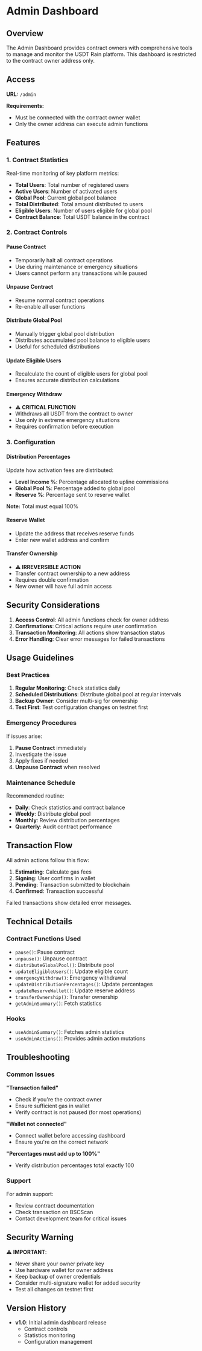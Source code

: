 # Admin Dashboard

## Overview

The Admin Dashboard provides contract owners with comprehensive tools to manage and monitor the USDT Rain platform. This dashboard is restricted to the contract owner address only.

## Access

**URL:** `/admin`

**Requirements:**
- Must be connected with the contract owner wallet
- Only the owner address can execute admin functions

## Features

### 1. Contract Statistics

Real-time monitoring of key platform metrics:

- **Total Users**: Total number of registered users
- **Active Users**: Number of activated users
- **Global Pool**: Current global pool balance
- **Total Distributed**: Total amount distributed to users
- **Eligible Users**: Number of users eligible for global pool
- **Contract Balance**: Total USDT balance in the contract

### 2. Contract Controls

#### Pause Contract
- Temporarily halt all contract operations
- Use during maintenance or emergency situations
- Users cannot perform any transactions while paused

#### Unpause Contract
- Resume normal contract operations
- Re-enable all user functions

#### Distribute Global Pool
- Manually trigger global pool distribution
- Distributes accumulated pool balance to eligible users
- Useful for scheduled distributions

#### Update Eligible Users
- Recalculate the count of eligible users for global pool
- Ensures accurate distribution calculations

#### Emergency Withdraw
- **⚠️ CRITICAL FUNCTION**
- Withdraws all USDT from the contract to owner
- Use only in extreme emergency situations
- Requires confirmation before execution

### 3. Configuration

#### Distribution Percentages
Update how activation fees are distributed:
- **Level Income %**: Percentage allocated to upline commissions
- **Global Pool %**: Percentage added to global pool
- **Reserve %**: Percentage sent to reserve wallet

**Note:** Total must equal 100%

#### Reserve Wallet
- Update the address that receives reserve funds
- Enter new wallet address and confirm

#### Transfer Ownership
- **⚠️ IRREVERSIBLE ACTION**
- Transfer contract ownership to a new address
- Requires double confirmation
- New owner will have full admin access

## Security Considerations

1. **Access Control**: All admin functions check for owner address
2. **Confirmations**: Critical actions require user confirmation
3. **Transaction Monitoring**: All actions show transaction status
4. **Error Handling**: Clear error messages for failed transactions

## Usage Guidelines

### Best Practices

1. **Regular Monitoring**: Check statistics daily
2. **Scheduled Distributions**: Distribute global pool at regular intervals
3. **Backup Owner**: Consider multi-sig for ownership
4. **Test First**: Test configuration changes on testnet first

### Emergency Procedures

If issues arise:

1. **Pause Contract** immediately
2. Investigate the issue
3. Apply fixes if needed
4. **Unpause Contract** when resolved

### Maintenance Schedule

Recommended routine:
- **Daily**: Check statistics and contract balance
- **Weekly**: Distribute global pool
- **Monthly**: Review distribution percentages
- **Quarterly**: Audit contract performance

## Transaction Flow

All admin actions follow this flow:

1. **Estimating**: Calculate gas fees
2. **Signing**: User confirms in wallet
3. **Pending**: Transaction submitted to blockchain
4. **Confirmed**: Transaction successful

Failed transactions show detailed error messages.

## Technical Details

### Contract Functions Used

- `pause()`: Pause contract
- `unpause()`: Unpause contract
- `distributeGlobalPool()`: Distribute pool
- `updateEligibleUsers()`: Update eligible count
- `emergencyWithdraw()`: Emergency withdrawal
- `updateDistributionPercentages()`: Update percentages
- `updateReserveWallet()`: Update reserve address
- `transferOwnership()`: Transfer ownership
- `getAdminSummary()`: Fetch statistics

### Hooks

- `useAdminSummary()`: Fetches admin statistics
- `useAdminActions()`: Provides admin action mutations

## Troubleshooting

### Common Issues

**"Transaction failed"**
- Check if you're the contract owner
- Ensure sufficient gas in wallet
- Verify contract is not paused (for most operations)

**"Wallet not connected"**
- Connect wallet before accessing dashboard
- Ensure you're on the correct network

**"Percentages must add up to 100%"**
- Verify distribution percentages total exactly 100

### Support

For admin support:
- Review contract documentation
- Check transaction on BSCScan
- Contact development team for critical issues

## Security Warning

⚠️ **IMPORTANT**: 
- Never share your owner private key
- Use hardware wallet for owner address
- Keep backup of owner credentials
- Consider multi-signature wallet for added security
- Test all changes on testnet first

## Version History

- **v1.0**: Initial admin dashboard release
  - Contract controls
  - Statistics monitoring
  - Configuration management
